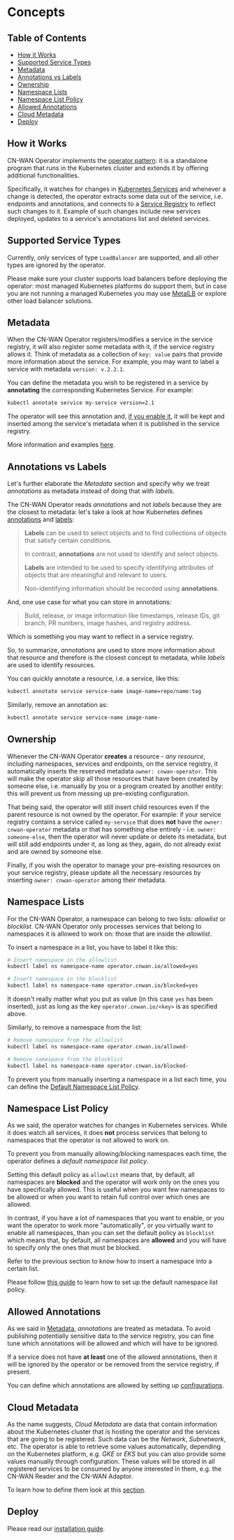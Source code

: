 # Concepts

## Table of Contents

* [How it Works](#how-it-works)
* [Supported Service Types](#supported-service-types)
* [Metadata](#metadata)
* [Annotations vs Labels](#annotations-vs-labels)
* [Ownership](#ownership)
* [Namespace Lists](#namespace-lists)
* [Namespace List Policy](#namespace-list-policy)
* [Allowed Annotations](#allowed-annotations)
* [Cloud Metadata](#cloud-metadata)
* [Deploy](#deploy)

## How it Works

CN-WAN Operator implements the [operator pattern](https://kubernetes.io/docs/concepts/extend-kubernetes/operator/): it is a standalone program that runs in the Kubernetes cluster and extends it by offering additional functionalities.

Specifically, it watches for changes in [Kubernetes Services](https://kubernetes.io/docs/concepts/services-networking/service/) and whenever a change is detected, the operator extracts some data out of the service, i.e. endpoints and annotations, and connects to a [Service Registry](https://auth0.com/blog/an-introduction-to-microservices-part-3-the-service-registry/) to reflect such changes to it. Example of such changes include new services deployed, updates to a service's annotations list and deleted services.

## Supported Service Types

Currently, only services of type `LoadBalancer` are supported, and all other types are ignored by the operator.

Please make sure your cluster supports load balancers before deploying the operator: most managed Kubernetes platforms do support them, but in case you are not running a managed Kubernetes you may use [MetalLB](https://metallb.universe.tf/) or explore other load balancer solutions.

## Metadata

When the CN-WAN Operator registers/modifies a service in the service registry, it will also register some metadata with it, if the service registry allows it. Think of metadata as a collection of `key: value` pairs that provide more information about the service. For example, you may want to label a service with metadata `version: v.2.2.1`.

You can define the metadata you wish to be registered in a service by **annotating** the corresponding Kubernetes Service. For example:

```bash
kubectl annotate service my-service version=2.1
```

The operator will see this annotation and, [if you enable it](#allowed-annotations), it will be kept and inserted among the service's metadata when it is published in the service registry.

More information and examples [here](./service_registry.md).

## Annotations vs Labels

Let's further elaborate the *Metadata* section and specify why we treat *annotations* as metadata instead of doing that with *labels*.

The CN-WAN Operator reads *annotations* and not *labels* because they are the closest to metadata: let's take a look at how Kubernetes defines [annotations](https://kubernetes.io/docs/concepts/overview/working-with-objects/annotations/) and [labels](https://kubernetes.io/docs/concepts/overview/working-with-objects/labels/):

> **Labels** can be used to select objects and to find collections of objects that satisfy certain conditions.
>
> In contrast, **annotations** are not used to identify and select objects.
>
> **Labels** are intended to be used to specify identifying attributes of objects that are meaningful and relevant to users.
>
> Non-identifying information should be recorded using **annotations**.

And, one use case for what you can store in annotations:

> Build, release, or image information like timestamps, release IDs, git branch, PR numbers, image hashes, and registry address.

Which is something you may want to reflect in a service registry.

So, to summarize, *annotations* are used to store more information about that resource and therefore is the closest concept to metadata, while *labels* are used to identify resources.

You can quickly annotate a resource, i.e. a service, like this:

```bash
kubectl annotate service service-name image-name=repo/name:tag
```

Similarly, remove an annotation as:

```bash
kubectl annotate service service-name image-name-
```

## Ownership

Whenever the CN-WAN Operator **creates** a resource - *any resource*, including namespaces, services and endpoints, on the service registry, it automatically inserts the reserved metadata `owner: cnwan-operator`. This will make the operator skip all those resources that have been created by someone else, i.e. manually by you or a program created by another entity: this will prevent us from messing up pre-existing configuration.

That being said, the operator will still insert child resources even if the parent resource is not owned by the operator. For example: if your service registry contains a service called `my-service` that does **not** have the `owner: cnwan-operator` metadata or that has something else entirely - i.e. `owner: someone-else`, then the operator will never update or delete its metadata, but will still add endpoints under it, as long as they, again, do not already exist and are owned by someone else.

Finally, if you wish the operator to manage your pre-existing resources on your service registry, please update all the necessary resources by inserting `owner: cnwan-operator` among their metadata.

## Namespace Lists

For the CN-WAN Operator, a namespace can belong to two lists: *allowlist* or *blocklist*. CN-WAN Operator only processes services that belong to namespaces it is allowed to work on: those that are inside the *allowlist*.

To insert a namespace in a list, you have to label it like this:

```bash
# Insert namespace in the allowlist
kubectl label ns namespace-name operator.cnwan.io/allowed=yes

# Insert namespace in the blocklist
kubectl label ns namespace-name operator.cnwan.io/blocked=yes
```

It doesn't really matter what you put as value (in this case `yes` has been inserted), just as long as the key `operator.cnwan.io/<key>` is as specified above.

Similarly, to remove a namespace from the list:

```bash
# Remove namespace from the allowlist
kubectl label ns namespace-name operator.cnwan.io/allowed-

# Remove namespace from the blocklist
kubectl label ns namespace-name operator.cnwan.io/blocked-
```

To prevent you from manually inserting a namespace in a list each time, you can define the [Default Namespace List Policy](#namespace-list-policy).

## Namespace List Policy

As we said, the operator watches for changes in Kubernetes services. While it does watch all services, it does **not** process services that belong to namespaces that the operator is not allowed to work on.

To prevent you from manually allowing/blocking namespaces each time, the operator defines a *default namespace list policy*.

Setting this default policy as `allowlist` means that, by default, all namespaces are **blocked** and the operator will work only on the ones you have specifically allowed. This is useful when you want few namespaces to be allowed or when you want to retain full control over which ones are allowed.

In contrast, if you have a lot of namespaces that you want to enable, or you want the operator to work more "automatically", or you virtually want to enable all namespaces, than you can set the default policy as `blocklist` which means that, by default, all namespaces are **allowed** and you will have to specify only the ones that must be blocked.

Refer to the previous section to know how to insert a namespace into a certain list.

Please follow [this guide](./configuration.md#set-the-namespace-list-policy) to learn how to set up the default namespace list policy.

## Allowed Annotations

As we said in [Metadata](#metadata), *annotations* are treated as metadata. To avoid publishing potentially sensitive data to the service registry, you can fine tune which annotations will be allowed and which will have to be ignored.

If a service does not have **at least** one of the allowed annotations, then it will be ignored by the operator or be removed from the service registry, if present.

You can define which annotations are allowed by setting up [configurations](./configuration.md#allow-annotations).

## Cloud Metadata

As the name suggests, *Cloud Metadata* are data that contain information about the Kubernetes cluster that is hosting the operator and the services that are going to be registered.
Such data can be the *Network*, *Subnetwork*, etc. The operator is able to retrieve some values automatically, depending on the Kubernetes platform, e.g. *GKE* or *EKS* but you can also provide some values manually through configuration.
These values will be stored in all registered services to be consumed by anyone interested in them, e.g. the CN-WAN Reader and the CN-WAN Adaptor.

To learn how to define them look at this [section](./configuration.md#cloud-metadata).

## Deploy

Please read our [installation guide](install.md).

